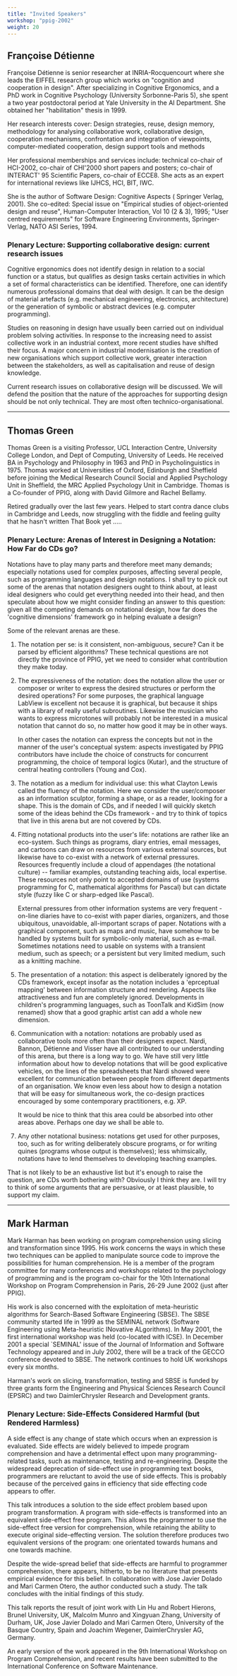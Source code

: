 ```yaml
---
title: "Invited Speakers"
workshop: "ppig-2002"
weight: 20
---
```


Françoise Détienne
------------------

Françoise Détienne is senior researcher at INRIA-Rocquencourt where she leads the EIFFEL research group which works on "cognition and cooperation in design". After specializing in Cognitive Ergonomics, and a PhD work in Cognitive Psychology (University Sorbonne-Paris 5), she spent a two year postdoctoral period at Yale University in the AI Department. She obtained her "habilitation" thesis in 1999.

Her research interests cover: Design strategies, reuse, design memory, methodology for analysing collaborative work, collaborative design, cooperation mechanisms, confrontation and integration of viewpoints, computer-mediated cooperation, design support tools and methods

Her professional memberships and services include: technical co-chair of HCI-2002, co-chair of CHI'2000 short papers and posters; co-chair of INTERACT' 95 Scientific Papers, co-chair of ECCE8. She acts as an expert for international reviews like IJHCS, HCI, BIT, IWC.

She is the author of Software Design: Cognitive Aspects ( Springer Verlag, 2001). She co-edited: Special issue on "Empirical studies of object-oriented design and reuse", Human-Computer Interaction, Vol 10 (2 & 3), 1995; "User centred requirements" for Software Engineering Environments, Springer-Verlag, NATO ASI Series, 1994.

### Plenary Lecture: Supporting collaborative design: current research issues

Cognitive ergonomics does not identify design in relation to a social function or a status, but qualifies as design tasks certain activities in which a set of formal characteristics can be identified. Therefore, one can identify numerous professional domains that deal with design. It can be the design of material artefacts (e.g. mechanical engineering, electronics, architecture) or the generation of symbolic or abstract devices (e.g. computer programming).

Studies on reasoning in design have usually been carried out on individual problem solving activities. In response to the increasing need to assist collective work in an industrial context, more recent studies have shifted their focus. A major concern in industrial modernisation is the creation of new organisations which support collective work, greater interaction between the stakeholders, as well as capitalisation and reuse of design knowledge.

Current research issues on collaborative design will be discussed. We will defend the position that the nature of the approaches for supporting design should be not only technical. They are most often technico-organisational.

---

Thomas Green
------------

Thomas Green is a visiting Professor, UCL Interaction Centre, University College London, and Dept of Computing, University of Leeds. He received BA in Psychology and Philosophy in 1963 and PhD in Psycholinguistics in 1975. Thomas worked at Universities of Oxford, Edinburgh and Sheffield before joining the Medical Research Council Social and Applied Psychology Unit in Sheffield, the MRC Applied Psychology Unit in Cambridge. Thomas is a Co-founder of PPIG, along with David Gilmore and Rachel Bellamy.

Retired gradually over the last few years. Helped to start contra dance clubs in Cambridge and Leeds, now struggling with the fiddle and feeling guilty that he hasn't written That Book yet .....

### Plenary Lecture: Arenas of Interest in Designing a Notation: How Far do CDs go?

Notations have to play many parts and therefore meet many demands; especially notations used for complex purposes, affecting several people, such as programming languages and design notations. I shall try to pick out some of the arenas that notation designers ought to think about, at least ideal designers who could get everything needed into their head, and then speculate about how we might consider finding an answer to this question: given all the competing demands on notational design, how far does the 'cognitive dimensions' framework go in helping evaluate a design?

Some of the relevant arenas are these.

1.  The notation per se: is it consistent, non-ambiguous, secure? Can it be parsed by efficient algorithms? These technical questions are not directly the province of PPIG, yet we need to consider what contribution they make today.
2.  The expressiveness of the notation: does the notation allow the user or composer or writer to express the desired structures or perform the desired operations? For some purposes, the graphical language LabView is excellent not because it is graphical, but because it ships with a library of really useful subroutines. Likewise the musician who wants to express microtones will probably not be interested in a musical notation that cannot do so, no matter how good it may be in other ways.

    In other cases the notation can express the concepts but not in the manner of the user's conceptual system: aspects investigated by PPIG contributors have include the choice of constructs for concurrent programming, the choice of temporal logics (Kutar), and the structure of central heating controllers (Young and Cox).

3.  The notation as a medium for individual use: this what Clayton Lewis called the fluency of the notation. Here we consider the user/composer as an information sculptor, forming a shape, or as a reader, looking for a shape. This is the domain of CDs, and if needed I will quickly sketch some of the ideas behind the CDs framework - and try to think of topics that live in this arena but are not covered by CDs.
4.  Fitting notational products into the user's life: notations are rather like an eco-system. Such things as programs, diary entries, email messages, and cartoons can draw on resources from various external sources, but likewise have to co-exist with a network of external pressures. Resources frequently include a cloud of appendages (the notational culture) -- familiar examples, outstanding teaching aids, local expertise. These resources not only point to accepted domains of use (systems programming for C, mathematical algorithms for Pascal) but can dictate style (fuzzy like C or sharp-edged like Pascal).

    External pressures from other information systems are very frequent - on-line diaries have to co-exist with paper diaries, organizers, and those ubiquitous, unavoidable, all-important scraps of paper. Notations with a graphical component, such as maps and music, have somehow to be handled by systems built for symbolic-only material, such as e-mail. Sometimes notations need to usable on systems with a transient medium, such as speech; or a persistent but very limited medium, such as a knitting machine.

5.  The presentation of a notation: this aspect is deliberately ignored by the CDs framework, except insofar as the notation includes a 'eprceptual mapping' between information structure and rendering. Aspects like attractiveness and fun are completely ignored. Developments in children's programming languages, such as ToonTalk and KidSim (now renamed) show that a good graphic artist can add a whole new dimension.
6.  Communication with a notation: notations are probably used as collaborative tools more often than their designers expect. Nardi, Bannon, Détienne and Visser have all contributed to our understanding of this arena, but there is a long way to go. We have still very little information about how to develop notations that will be good explicative vehicles, on the lines of the spreadsheets that Nardi showed were excellent for communication between people from different departments of an organisation. We know even less about how to design a notation that will be easy for simultaneous work, the co-design practices encouraged by some contemporary practitioners, e.g. XP.

    It would be nice to think that this area could be absorbed into other areas above. Perhaps one day we shall be able to.

7.  Any other notational business: notations get used for other purposes, too, such as for writing deliberately obscure programs, or for writing quines (programs whose output is themselves); less whimsically, notations have to lend themselves to developing teaching examples.

That is not likely to be an exhaustive list but it's enough to raise the question, are CDs worth bothering with? Obviously I think they are. I will try to think of some arguments that are persuasive, or at least plausible, to support my claim.

---

Mark Harman
-----------

Mark Harman has been working on program comprehension using slicing and transformation since 1995. His work concerns the ways in which these two techniques can be applied to manipulate source code to improve the possibilities for human comprehension. He is a member of the program committee for many conferences and workshops related to the psychology of programming and is the program co-chair for the 10th International Workshop on Program Comprehension in Paris, 26-29 June 2002 (just after PPIG).

His work is also concerned with the exploitation of meta-heuristic algorithms for Search-Based Software Engineering (SBSE). The SBSE community started life in 1999 as the SEMINAL network (Software Engineering using Meta-heuristic INovative ALgorithms). In May 2001, the first international workshop was held (co-located with ICSE). In December 2001 a special \`SEMINAL' issue of the Journal of Information and Software Technology appeared and in July 2002, there will be a track of the GECCO conference devoted to SBSE. The network continues to hold UK workshops every six months.

Harman's work on slicing, transformation, testing and SBSE is funded by three grants form the Engineering and Physical Sciences Research Council (EPSRC) and two DaimlerChrysler Research and Development grants.

### Plenary Lecture: Side-Effects Considered Harmful (but Rendered Harmless)

A side effect is any change of state which occurs when an expression is evaluated. Side effects are widely believed to impede program comprehension and have a detrimental effect upon many programming-related tasks, such as maintenance, testing and re-engineering. Despite the widespread deprecation of side-effect use in programming text books, programmers are reluctant to avoid the use of side effects. This is probably because of the perceived gains in efficiency that side effecting code appears to offer.

This talk introduces a solution to the side effect problem based upon program transformation. A program with side-effects is transformed into an equivalent side-effect free program. This allows the programmer to use the side-effect free version for comprehension, while retaining the ability to execute original side-effecting version. The solution therefore produces two equivalent versions of the program: one orientated towards humans and one towards machine.

Despite the wide-spread belief that side-effects are harmful to programmer comprehension, there appears, hitherto, to be no literature that presents empirical evidence for this belief. In collaboration with Jose Javier Dolado and Mari Carmen Otero, the author conducted such a study. The talk concludes with the initial findings of this study.

This talk reports the result of joint work with Lin Hu and Robert Hierons, Brunel University, UK, Malcolm Munro and Xingyuan Zhang, University of Durham, UK, Jose Javier Dolado and Mari Carmen Otero, University of the Basque Country, Spain and Joachim Wegener, DaimlerChrysler AG, Germany.

An early version of the work appeared in the 9th International Workshop on Program Comprehension, and recent results have been submitted to the International Conference on Software Maintenance.
